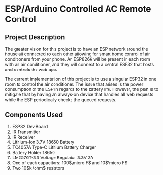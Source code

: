 # ESP/Arduino Controlled AC Remote Control

## Project Description

The greater vision for this project is to have an ESP network around the house all connected to each other allowing for smart home control of air conditioners from your phone. An ESP8266 will be present in each room with an air conditioner, and they will connect to a central ESP32 that hosts and controls the web app.

The current implementation of this project is to use a singular ESP32 in one room to control the air conditioner. The issue that arises is the power consumption of the ESP in regards to the battery life. However, the plan is to mitigate that by having an always-on device that handles all web requests while the ESP periodically checks the queued requests.

## Components Used

1. ESP32 Dev Board
2. IR Transmitter
3. IR Receiver
4. Lithium-Ion 3.7V 18650 Battery
5. TC4057A Type-C Lithium Battery Charger
6. Battery Holder 18650
7. LM2576T-3.3 Voltage Regulator 3.3V 3A
8. One of each capacitors: 100$\micro F$ and 10$\micro F$
9. Two 10$k \ohm$ resistors 